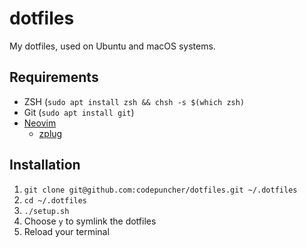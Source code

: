 # dotfiles

My dotfiles, used on Ubuntu and macOS systems.

## Requirements

- ZSH (`sudo apt install zsh && chsh -s $(which zsh)`
- Git (`sudo apt install git`)
- [Neovim](https://github.com/neovim/neovim/wiki/Installing-Neovim#ubuntu)
  - [zplug](https://github.com/zplug/zplug#the-best-way)

## Installation
1. `git clone git@github.com:codepuncher/dotfiles.git ~/.dotfiles`
2. `cd ~/.dotfiles`
3. `./setup.sh`
4. Choose `y` to symlink the dotfiles
5. Reload your terminal

